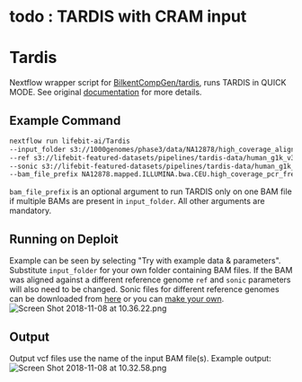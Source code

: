# todo : TARDIS with CRAM input
# Tardis

Nextflow wrapper script for [BilkentCompGen/tardis](https://github.com/BilkentCompGen/tardis), runs TARDIS in QUICK MODE. See original [documentation](https://github.com/BilkentCompGen/tardis/blob/master/README.md) for more details.

## Example Command

```bash
nextflow run lifebit-ai/Tardis
--input_folder s3://1000genomes/phase3/data/NA12878/high_coverage_alignment/NA12878.mapped.ILLUMINA.bwa.CEU.high_coverage_pcr_free.20130906.bam
--ref s3://lifebit-featured-datasets/pipelines/tardis-data/human_g1k_v37.fasta
--sonic s3://lifebit-featured-datasets/pipelines/tardis-data/human_g1k_v37.sonic
--bam_file_prefix NA12878.mapped.ILLUMINA.bwa.CEU.high_coverage_pcr_free.20130906
```

`bam_file_prefix` is an optional argument to run TARDIS only on one BAM file if multiple BAMs are present in `input_folder`. All other arguments are mandatory.

## Running on Deploit
Example can be seen by selecting "Try with example data & parameters". Substitute `input_folder` for your own folder containing BAM files. If the BAM was aligned against a different reference genome `ref` and `sonic` parameters will also need to be changed. Sonic files for different reference genomes can be downloaded from [here](https://github.com/BilkentCompGen/sonic-prebuilt) or you can [make your own](https://github.com/calkan/sonic/blob/master/README.md).
![Screen Shot 2018-11-08 at 10.36.22.png](https://images.zenhubusercontent.com/5b5740b66dabc3393a2dcbbb/68e73320-7e7b-4a25-b1e6-e2dd5601a447)

## Output
Output vcf files use the name of the input BAM file(s).
Example output:
![Screen Shot 2018-11-08 at 10.32.58.png](https://images.zenhubusercontent.com/5b5740b66dabc3393a2dcbbb/9fca3458-533a-42b6-b0c2-64c4915ae94a)

